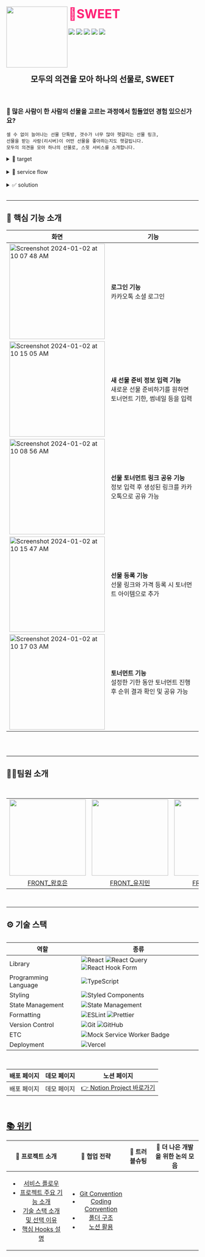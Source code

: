 <div>
  <img align="left" src="https://cdn.discordapp.com/attachments/1187801115425771641/1197493329630330960/sweetlogo_128x128.png?ex=65bb7792&is=65a90292&hm=6a313638edfd8c992eab5fe1945e4172f88f0ea5dc8becb4da400f07eb8ba2a1&" width="160"/>
  <div align="right">
    <a align="right" href="https://github.com/SWEET-DEVELOPERS/sweet-client">
    </a>
    <h1 align="left">
      <font align="left" size="6" color="#FF2176"> 🍭SWEET </font>
    </h1>
    <div align="left">
      <a href="https://hits.seeyoufarm.com"><img src="https://hits.seeyoufarm.com/api/count/incr/badge.svg?url=https%3A%2F%2Fgithub.com%2FSWEET-DEVELOPERS%2Fsweet-client&count_bg=%2379C83D&title_bg=%23555555&icon=&icon_color=%23E7E7E7&title=hits&edge_flat=false"/></a>
      <img src="https://img.shields.io/github/issues-raw/SWEET-DEVELOPERS/sweet-client?color=176842">
      <img src="https://img.shields.io/github/issues-closed-raw/SWEET-DEVELOPERS/sweet-client?color=red">
      <img src="https://img.shields.io/github/issues-pr-raw/SWEET-DEVELOPERS/sweet-client?color=176842">
      <img src="https://img.shields.io/github/issues-pr-closed-raw/SWEET-DEVELOPERS/sweet-client?color=red">
    </div>
  </div>
</div>


<br/>
<br/>
<br/>
<br/>

<div align="center"> 
<h2>모두의 의견을 모아 하나의 선물로, SWEET</h2>
</div>
</a>

<br/>

### 🔎 많은 사람이 한 사람의 선물을 고르는 과정에서 힘들었던 경험 있으신가요?
	셀 수 없이 늘어나는 선물 단톡방, 갯수가 너무 많아 헷갈리는 선물 링크,
	선물을 받는 사람(리시버)이 어떤 선물을 좋아하는지도 헷갈립니다.
	모두의 의견을 모아 하나의 선물로, 스윗 서비스를 소개합니다.

<details>
<summary> 👀 target </summary>
	
- [추후 추가]

</details>

<br />

<details>
<summary>📍 service flow </summary>
	
1. 유저 로그인
    - 카카오톡 소셜 로그인 기능
    - 로그인 성공 시, 마이페이지 화면으로 이동
	
2. 새로운 선물 준비하기(개설자 온보딩)
    - 새로운 선물 준비하기를 원하면 토너먼트 기한, 썸네일 등을 입력한 후 생성된 링크를 카카오톡으로 공유 가능
    - 초대받아 접속한 사용자는 초대받은 선물 링크 정보를 확인 가능하며 로그인 시 선물 등록 화면으로 이동 가능


3. 선물 등록
    - 친구들이 등록한 선물, 요즘 주목하는 선물 등을 확인 가능
    - 링크와 선물 가격 등록 시 토너먼트 아이템으로 추가
	
4. 토너먼트
    - 설정한 기한 동안 토너먼트 진행
    - 토너먼트 진행 후 결과 순위 확인 가능
    - 토너먼트 결과 공유 가능

</details>

<br />

<details>
<summary>✅ solution</summary>

- 모두가 참여하는 선물 고르기

  - 리시버에 대한 문답 및 선물 상품 링크 수집을 통해 모든 사람들이 선물 고르기에
참여할 수 있도록 도와줍니다.

- 선물 고민 과정의 감동 전달

  - 리시버에 대한 분석, 선물을 고르는 모든 과정을 하나의 결과지에 담아
리시버에게 함께 전달할 수 있도록 합니다.
선물을 고르는 모든 정성의 과정을 함께 전달하여 리시버에게 더 큰 감동을 전달합니다

<br />

</details>

<br/>
<hr/>

## 🚀 핵심 기능 소개

| 화면                                                                                                                              | 기능                                                                         |
| --------------------------------------------------------------------------------------------------------------------------------- | ---------------------------------------------------------------------------- |
| <img width="250px" alt="Screenshot 2024-01-02 at 10 07 48 AM" src="https://github.com/SWEET-DEVELOPERS/sweet-client/assets/92876819/1df42ed4-c174-4e55-bdbb-e36655674981"/>  | <b>로그인 기능</b> <br> 카카오톡 소셜 로그인                  |
| <img width="250px" alt="Screenshot 2024-01-02 at 10 15 05 AM" src="https://github.com/SWEET-DEVELOPERS/sweet-client/assets/92876819/b026641e-dcf9-4419-a656-59327824f484">  | <b>새 선물 준비 정보 입력 기능</b> <br> 새로운 선물 준비하기를 원하면 토너먼트 기한, 썸네일 등을 입력                   
| <img width="250px" alt="Screenshot 2024-01-02 at 10 08 56 AM" src="https://github.com/SWEET-DEVELOPERS/sweet-client/assets/92876819/ce053343-10e0-4722-bb51-5ffcd4861642">  | <b>선물 토너먼트 링크 공유 기능</b> <br> 정보 입력 후 생성된 링크를 카카오톡으로 공유 가능   |
| <img width="250px" alt="Screenshot 2024-01-02 at 10 15 47 AM" src="https://github.com/SWEET-DEVELOPERS/sweet-client/assets/92876819/d867939d-9f15-4b10-bb09-7950dcf16a6f"> | <b>선물 등록 기능</b> <br> 선물 링크와 가격 등록 시 토너먼트 아이템으로 추가         |
| <img width="250px" alt="Screenshot 2024-01-02 at 10 17 03 AM" src="https://github.com/SWEET-DEVELOPERS/sweet-client/assets/92876819/ab783a96-576b-485e-a390-36ca14266152">  | <b>토너먼트 기능</b> <br> 설정한 기한 동안 토너먼트 진행 후 순위 결과 확인 및 공유 가능 |
</div>

<br/>

<br/>
<hr/>


## 🧚🏻팀원 소개
<br/>
<table align="center">
  <tr>
    <td>
      <a href="https://github.com/hoeun0723">
        <img src="https://avatars.githubusercontent.com/hoeun0723" width="200"/>
      </a>
    </td>
    <td>
      <a href="https://github.com/urjimyu">
        <img src="https://avatars.githubusercontent.com/urjimyu" width="200"/>
      </a>
    </td>
    <td>
      <a href="https://github.com/imeureka">
        <img src="https://avatars.githubusercontent.com/imeureka" width="200"/>
      </a>
    </td>
    <td>
      <a href="https://github.com/ExceptAnyone">
        <img src="https://avatars.githubusercontent.com/ExceptAnyone" width="200"/>
      </a>
    </td>
  </tr>
  <tr>
    <td align="center">
      <a href="https://github.com/hoeun0723">
        FRONT_왕호은
      </a>
    </td>
    <td align="center">
      <a href="https://github.com/urjimyu">
        FRONT_유지민
      </a>
    </td>
    <td align="center">
      <a href="https://github.com/imeureka">
        FRONT_이가영
      </a>
    </td>
    <td align="center">
      <a href="https://github.com/ExceptAnyone">
        FRONT_장정안
      </a>
    </td>
  </tr>
</table>
<table align="center">


<br/>
<hr/>

## ⚙️ 기술 스택

<div align="center">

| 역할                 | 종류                                                                                                                                                                                                              |
| -------------------- | ----------------------------------------------------------------------------------------------------------------------------------------------------------------------------------------------------------------- |
| Library              | ![React](https://img.shields.io/badge/React-61DAFB?style=for-the-badge&logo=React&logoColor=black) ![React Query](https://img.shields.io/badge/-React%20Query-FF4154?style=for-the-badge&logo=react%20query&logoColor=white) ![React Hook Form](https://img.shields.io/badge/React%20Hook%20Form-%23EC5990.svg?style=for-the-badge&logo=reacthookform&logoColor=white)                                                                                                              |
| Programming Language | ![TypeScript](https://img.shields.io/badge/TypeScript-3178C6.svg?style=for-the-badge&logo=TypeScript&logoColor=white)                                                                                             |
| Styling              | ![Styled Components](https://img.shields.io/badge/styled--components-DB7093?style=for-the-badge&logo=styled-components&logoColor=white)                                                                           |
| State Management     | ![State Management](https://img.shields.io/badge/recoil-f26b00?style=for-the-badge&logo=Recoil)                                                                                                                   |
| Formatting           | ![ESLint](https://img.shields.io/badge/ESLint-4B3263?style=for-the-badge&logo=eslint&logoColor=white) ![Prettier](https://img.shields.io/badge/Prettier-F7B93E?style=for-the-badge&logo=prettier&logoColor=white) |
| Version Control      | ![Git](https://img.shields.io/badge/git-%23F05033.svg?style=for-the-badge&logo=git&logoColor=white) ![GitHub](https://img.shields.io/badge/github-%23121011.svg?style=for-the-badge&logo=github&logoColor=white)  |
| ETC                  | ![Mock Service Worker Badge](https://img.shields.io/badge/Mock%20Service%20Worker-FF6A33?logo=mockserviceworker&logoColor=fff&style=flat)
| Deployment           | ![Vercel](https://img.shields.io/badge/vercel-%23000000.svg?style=for-the-badge&logo=vercel&logoColor=white)
</div>
<br/>

<div>
  
| 배포 페이지 | 데모 페이지 | 노션 페이지 |
| :---:  |:---: | :---: |
| <a>배포 페이지</a> | <a>데모 페이지</a> | <a href="https://www.notion.so/Sweet-7359b4c53bc84202a0bc37431d8d5bfd?pvs=4"> 👉 Notion Project 바로가기 </a> |
 </div>
<br/>

<div>


## [📚 위키](https://github.com/SWEET-DEVELOPERS/sweet-client/wiki)

<div>

| 👀 프로젝트 소개 | 🤝 협업 전략 | 🧯 트러블슈팅 | 🧐 더 나은 개발을 위한 논의 모음 |
| :--------------: | :----------: | :--------------------: | :--------------------: 
| <ul><li><a href='https://github.com/SWEET-DEVELOPERS/sweet-client/wiki/%EC%84%9C%EB%B9%84%EC%8A%A4-%ED%94%8C%EB%A1%9C%EC%9A%B0'>서비스 플로우</a></li><li><a href='https://github.com/SWEET-DEVELOPERS/sweet-client/wiki/%ED%94%84%EB%A1%9C%EC%A0%9D%ED%8A%B8-%EC%A3%BC%EC%9A%94-%EA%B8%B0%EB%8A%A5-%EC%86%8C%EA%B0%9C'>프로젝트 주요 기능 소개</a></li><li><a href='https://github.com/SWEET-DEVELOPERS/sweet-client/wiki/%EA%B8%B0%EC%88%A0-%EC%8A%A4%ED%83%9D-%EC%86%8C%EA%B0%9C-%EB%B0%8F-%EC%84%A0%ED%83%9D-%EC%9D%B4%EC%9C%A0'>기술 스택 소개 및 선택 이유</a></li><li><a href='https://github.com/SWEET-DEVELOPERS/sweet-client/wiki/%ED%95%B5%EC%8B%AC-Hooks-%EC%84%A4%EB%AA%85'>핵심 Hooks 설명</a></li></ul> | <ul><li><a href='https://github.com/SWEET-DEVELOPERS/sweet-client/wiki/Git-Convention'>Git Convention</a></li><li><a href='https://github.com/SWEET-DEVELOPERS/sweet-client/wiki/Coding-Convention'>Coding Convention</a></li><li><a href='https://github.com/SWEET-DEVELOPERS/sweet-client/wiki/%ED%8F%B4%EB%8D%94-%EA%B5%AC%EC%A1%B0'>폴더 구조</a></li><li><a href='https://github.com/SWEET-DEVELOPERS/sweet-client/wiki/%EB%85%B8%EC%85%98-%ED%99%9C%EC%9A%A9'>노션 활용</a></li></ul> |  |

</div>
